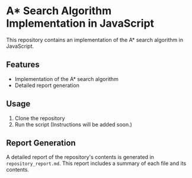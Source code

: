 # A* Search Algorithm Implementation in JavaScript

This repository contains an implementation of the A* search algorithm in JavaScript.

## Features

*   Implementation of the A* search algorithm
*   Detailed report generation

## Usage

1.  Clone the repository
2.  Run the script (Instructions will be added soon.)

## Report Generation

A detailed report of the repository's contents is generated in `repository_report.md`.  This report includes a summary of each file and its contents.